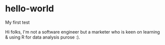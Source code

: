 # hello-world
My first test

Hi folks, I'm not a software engineer but a marketer who is keen on learning & using R for data analysis purose :).
